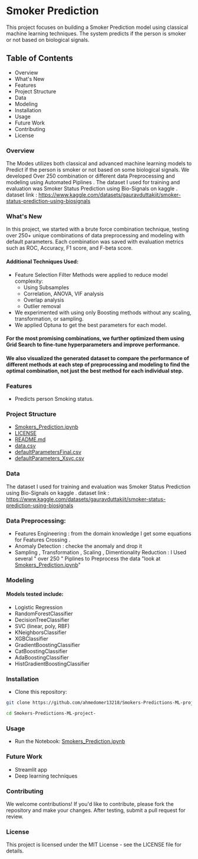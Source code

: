 
# Smoker Prediction
This project focuses on building a Smoker Prediction model  using classical machine learning techniques. The system predicts if the person is smoker or not based on biological signals.

## Table of Contents
- Overview
- What's New
- Features
- Project Structure
- Data
- Modeling
- Installation
- Usage
- Future Work
- Contributing
- License

### Overview
The Modes utilizes both classical and advanced machine learning models to Predict if the person is smoker or not  based on some biological signals. We developed Over 250 combination or different data Preprocessing and modeling  using Automated Piplines . The  dataset I used for training and evaluation was Smoker Status Prediction using Bio-Signals on kaggle .
dataset link : https://www.kaggle.com/datasets/gauravduttakiit/smoker-status-prediction-using-biosignals

### What's New
In this project, we started with a brute force combination technique, testing over 250+ unique combinations of data preprocessing and modeling with default parameters. Each combination was saved with evaluation metrics such as ROC, Accuracy, F1 score, and F-beta score.

#### Additional Techniques Used:
- Feature Selection Filter Methods were applied to reduce model complexity:
  - Using Subsamples
  - Correlation, ANOVA, VIF analysis
  - Overlap analysis
  - Outlier removal
- We experimented with using only Boosting methods without any scaling, transformation, or sampling.
- We applied Optuna to get the best parameters for each model.
#### For the most promising combinations, we further optimized them using Grid Search to fine-tune hyperparameters and improve performance.
#### We also visualized the generated dataset to compare the performance of different methods at each step of preprocessing and modeling to find the optimal combination, not just the best method for each individual step.
### Features
- Predicts person Smoking status.

### Project Structure
 * [Smokers_Prediction.ipynb](./Smokers_Prediction.ipynb)
 * [LICENSE](./LICENSE)
 * [README.md](./README.md)
 * [data.csv](./data.csv)
 * [defaultParametersFinal.csv](./defaultParametersFinal.csv)
 * [defaultParameters_Xsvc.csv](./defaultParameters_Xsvc.csv)

### Data
The  dataset I used for training and evaluation was Smoker Status Prediction using Bio-Signals on kaggle .
dataset link : https://www.kaggle.com/datasets/gauravduttakiit/smoker-status-prediction-using-biosignals

### Data Preprocessing:
- Features Engineering : from the domain knowledge I get some equations for Features Crossing . 
- Anomaly Detection : checke the anomaly and drop it
- Sampling , Transformation , Scaling , Dimentionality Reduction : I Used several " over 250 " Piplines to Preprocess the data "look at  [Smokers_Prediction.ipynb](./Smokers_Prediction.ipynb)"

### Modeling
#### Models tested include:
- Logistic Regression
- RandomForestClassifier
- DecisionTreeClassifier
- SVC (linear, poly, RBF)
- KNeighborsClassifier
- XGBClassifier
- GradientBoostingClassifier
- CatBoostingClassifier
- AdaBoostingClassifier
- HistGradientBoostingClassifier

### Installation
- Clone this repository:
```bash
git clone https://github.com/ahmedomer13218/Smokers-Predictions-ML-project-

cd Smokers-Predictions-ML-project-

```

### Usage
- Run the Notebook: [Smokers_Prediction.ipynb](./Smokers_Prediction.ipynb)

### Future Work
- Streamlit app 
- Deep learning techniques

### Contributing
We welcome contributions! If you'd like to contribute, please fork the repository and make your changes. After testing, submit a pull request for review.

### License
This project is licensed under the MIT License - see the LICENSE file for details.
